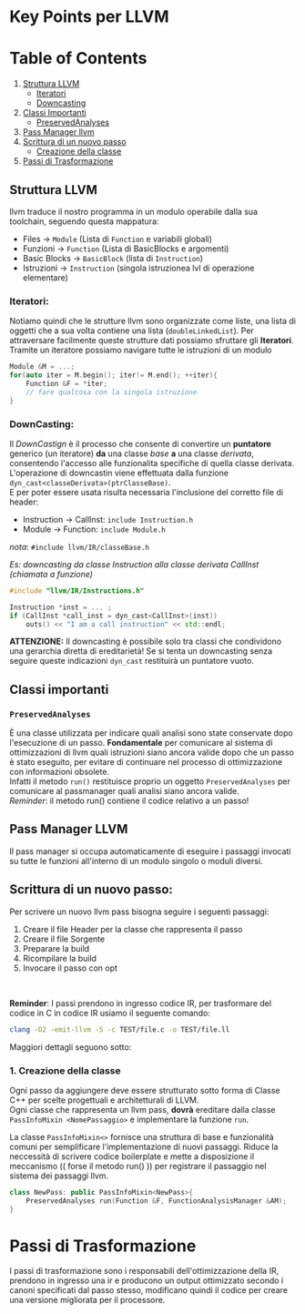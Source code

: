 # Key Points per LLVM

# Table of Contents

1. [Struttura LLVM](#struttura-llvm)
   - [Iteratori](#iteratori)
   - [Downcasting](#downcasting)
2. [Classi Importanti](#classi-importanti)
   - [PreservedAnalyses](#preservedanalyses)
3. [Pass Manager llvm](#pass-manager-llvm)
4. [Scrittura di un nuovo passo](#scrittura-di-un-nuovo-passo)
   - [Creazione della classe](#1-creazione-della-classe)
5. [Passi di Trasformazione](#passi-di-trasformazione)

## Struttura LLVM

llvm traduce il nostro programma in un modulo operabile dalla sua toolchain, seguendo questa mappatura:

- Files $\rightarrow$ `Module` (Lista di `Function` e variabili globali)
- Funzioni $\rightarrow$ `Function` (Lista di BasicBlocks e argomenti)
- Basic Blocks $\rightarrow$ `BasicBlock` (lista di `Instruction`)
- Istruzioni $\rightarrow$ `Instruction` (singola istruzionea lvl di operazione elementare)

### Iteratori:

Notiamo quindi che le strutture llvm sono organizzate come liste, una lista di oggetti che a sua volta contiene una lista (`doubleLinkedList`).
Per attraversare facilmente queste strutture dati possiamo sfruttare gli **Iteratori**.  
Tramite un iteratore possiamo navigare tutte le istruzioni di un modulo

```c++
Module &M = ...;
for(auto iter = M.begin(); iter!= M.end(); ++iter){
    Function &F = *iter;
    // fare qualcosa con la singola istruzione
}
```

### DownCasting:

Il _DownCastign_ è il processo che consente di convertire un **puntatore** generico (un iteratore) **da** una classe _base_ **a** una classe _derivata_, consentendo l'accesso alle funzionalita specifiche di quella classe derivata.  
L'operazione di downcastin viene effettuata dalla funzione `dyn_cast<classeDerivata>(ptrClasseBase)`.  
E per poter essere usata risulta necessaria l'inclusione del corretto file di header:

- Instruction $\rightarrow$ CallInst: `include Instruction.h`
- Module $\rightarrow$ Function: `include Module.h`

_nota_: `#include llvm/IR/classeBase.h`

_Es: downcasting da classe Instruction alla classe derivata CallInst (chiamata a funzione)_

```c++
#include "llvm/IR/Instructions.h"

Instruction *inst = ... ;
if (CallInst *call_inst = dyn_cast<CallInst>(inst))
    outs() << "I am a call instruction" << std::endl;


```

**ATTENZIONE:** Il downcasting è possibile solo tra classi che condividono una gerarchia diretta di ereditarietà! Se si tenta un downcasting senza seguire queste indicazioni `dyn_cast` restituirà un puntatore vuoto.

## Classi importanti

### `PreservedAnalyses`

È una classe utilizzata per indicare quali analisi sono state conservate dopo l'esecuzione di un passo. **Fondamentale** per comunicare al sistema di ottimizzazioni di llvm quali istruzioni siano ancora valide dopo che un passo è stato eseguito, per evitare di continuare nel processo di ottimizzazione con informazioni obsolete.  
Infatti il metodo `run()` restituisce proprio un oggetto `PreservedAnalyses` per comunicare al passmanager quali analisi siano ancora valide.  
_Reminder_: il metodo run() contiene il codice relativo a un passo!

## Pass Manager LLVM

Il pass manager si occupa automaticamente di eseguire i passaggi invocati su tutte le funzioni all'interno di un modulo singolo o moduli diversi.

## Scrittura di un nuovo passo:

Per scrivere un nuovo llvm pass bisogna seguire i seguenti passaggi:

1. Creare il file Header per la classe che rappresenta il passo
2. Creare il file Sorgente
3. Preparare la build
4. Ricompilare la build
5. Invocare il passo con opt

</br>

**Reminder**: I passi prendono in ingresso codice IR, per trasformare del codice in C in codice IR usiamo il seguente comando:

```bash
clang -O2 -emit-llvm -S -c TEST/file.c -o TEST/file.ll
```

Maggiori dettagli seguono sotto:

### 1. Creazione della classe

Ogni passo da aggiungere deve essere strutturato sotto forma di Classe C++ per scelte progettuali e architetturali di LLVM.  
Ogni classe che rappresenta un llvm pass, **dovrà** ereditare dalla classe `PassInfoMixin <NomePassaggio>` e implementare la funzione `run`.

La classe `PassInfoMixin<>` fornisce una struttura di base e funzionalità comuni per semplificare l'implementazione di nuovi passaggi.
Riduce la neccessità di scrivere codice boilerplate e mette a disposizione il meccanismo (( forse il metodo run() )) per registrare il passaggio nel sistema dei passaggi llvm.

```c++
class NewPass: public PassInfoMixin<NewPass>{
    PreservedAnalyses run(Function &F, FunctionAnalysisManager &AM);
}
```

# Passi di Trasformazione

I passi di trasformazione sono i responsabili dell'ottimizzazione della IR, prendono in ingresso una ir e producono un output ottimizzato secondo i canoni specificati dal passo stesso, modificano quindi il codice per creare una versione migliorata per il processore.
